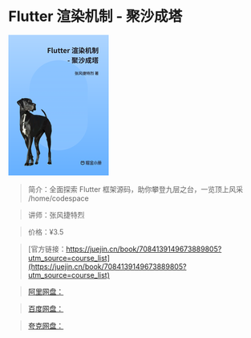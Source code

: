 # Flutter 渲染机制 - 聚沙成塔

![img](../../assets/0fa1311980434f72b572f33a2bf712d0~tplv-k3u1fbpfcp-no-mark_280_280_200_280.png)

> 简介：全面探索 Flutter 框架源码，助你攀登九层之台，一览顶上风采 /home/codespace

> 讲师：张风捷特烈

> 价格：¥3.5

> [官方链接：https://juejin.cn/book/7084139149673889805?utm_source=course_list](https://juejin.cn/book/7084139149673889805?utm_source=course_list)

> [阿里网盘：]()

> [百度网盘：]()

> [夸克网盘：]()
